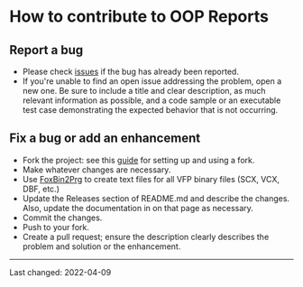 # How to contribute to OOP Reports

## Report a bug
- Please check [issues](https://github.com/VFPX/OOPReports/issues) if the bug has already been reported.
- If you're unable to find an open issue addressing the problem, open a new one. Be sure to include a title and clear description, as much relevant information as possible, and a code sample or an executable test case demonstrating the expected behavior that is not occurring.

## Fix a bug or add an enhancement
- Fork the project: see this [guide](https://www.dataschool.io/how-to-contribute-on-github/) for setting up and using a fork.
- Make whatever changes are necessary.
- Use [FoxBin2Prg](https://github.com/fdbozzo/foxbin2prg) to create text files for all VFP binary files (SCX, VCX, DBF, etc.)
- Update the Releases section of README.md and describe the changes. Also, update the documentation in on that page as necessary.
- Commit the changes.
- Push to your fork.
- Create a pull request; ensure the description clearly describes the problem and solution or the enhancement.

----
Last changed: 2022-04-09